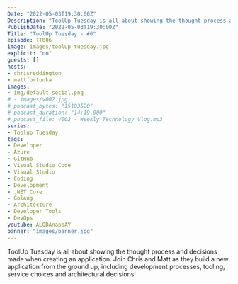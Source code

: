 ```yaml
---
Date: "2022-05-03T19:30:00Z"
Description: "ToolUp Tuesday is all about showing the thought process and decisions made when creating an application. Join Chris and Matt as they build a new application from the ground up, including development processes, tooling, service choices and architectural decisions!"
PublishDate: "2022-05-03T19:30:00Z"
Title: "ToolUp Tuesday - #6"
episode: TT006
image: images/toolup-tuesday.jpg
explicit: "no"
guests: []
hosts:
- chrisreddington
- mattfortunka
images:
- img/default-social.png
# - images/v002.jpg
# podcast_bytes: "15103520"
# podcast_duration: "14:19.000"
# podcast_file: V002 - Weekly Technology Vlog.mp3
series:
- Toolup Tuesday
tags:
- Developer
- Azure
- GitHub
- Visual Studio Code
- Visual Studio
- Coding
- Development
- .NET Core
- Golang
- Architecture
- Developer Tools
- DevOps
youtube: ALQDAnapbAY
banner: "images/banner.jpg"
---
```

ToolUp Tuesday is all about showing the thought process and decisions made when creating an application. Join Chris and Matt as they build a new application from the ground up, including development processes, tooling, service choices and architectural decisions!
